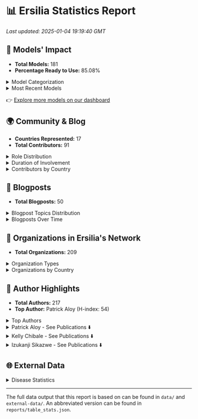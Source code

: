 # 📊 Ersilia Statistics Report

_Last updated: 2025-01-04 19:19:40 GMT_

## 🧬 Models' Impact

- **Total Models:** 181
- **Percentage Ready to Use:** 85.08%

<details>
<summary>Model Categorization</summary>

| Category | Count |
| --- | --- |
| ADME | 28 |
| Descriptor | 26 |
| Chemical graph model | 23 |
| Toxicity | 20 |
| Similarity | 16 |
| Embedding | 16 |
| Compound generation | 14 |
| Permeability | 13 |
| Metabolism | 13 |
| Fingerprint | 13 |
| MoleculeNet | 12 |
| Chemical language model | 11 |
| Antimicrobial activity | 11 |
| ChEMBL | 10 |
| Untagged | 9 |
| IC50 | 8 |
| Solubility | 7 |
| Chemical synthesis | 7 |
| Chemical notation | 7 |
| Human | 6 |
| M.tuberculosis | 6 |
| Cardiotoxicity | 6 |
| Dummy | 6 |
| P.falciparum | 6 |
| Malaria | 6 |
| Natural product | 5 |
| CYP450 | 5 |
| Drug-likeness | 5 |
| LogP | 5 |
| Antiviral activity | 5 |
| Synthetic accessibility | 5 |
| hERG | 5 |
| Half-life | 4 |
| Lipophilicity | 4 |
| Tuberculosis | 4 |
| Bioactivity profile | 4 |
| COVID19 | 4 |
| Microsomal stability | 3 |
| Cytotoxicity | 3 |
| Quantum properties | 3 |
| Sars-CoV-2 | 3 |
| Side effects | 2 |
| Papp | 2 |
| Target identification | 2 |
| LogS | 2 |
| pKa | 2 |
| BACE | 2 |
| ESKAPE | 2 |
| Alzheimer | 2 |
| E.coli | 2 |
| Tox21 | 2 |
| HIV | 2 |
| Fraction bound | 2 |
| Cancer | 2 |
| DrugBank | 2 |
| GPCR | 1 |
| N.gonorrhoeae | 1 |
| A.baumannii | 1 |
| Rat | 1 |
| HDAC1 | 1 |
| HBV | 1 |
| MIC90 | 1 |
| Price | 1 |
| ToxCast | 1 |
| Therapeutic indication | 1 |
| Schistosomiasis | 1 |
| Neglected tropical disease | 1 |
| Mycetoma | 1 |
| Antifungal activity | 1 |
| LogD | 1 |
| ZINC | 1 |
| Molecular weight | 1 |
| Biomedical text | 1 |


</details>

<details>
<summary>Most Recent Models</summary>

| Title | Contributor | Date | Status |
| --- | --- | --- | --- |
| Knowledge-guided pre-trained graph transformer | miquelduranfrigola | 2024-12-17 | In progress |
| Antimicrobial class specificity prediction | miquelduranfrigola | 2024-12-17 | In progress |
| MolE molecular embeddings | miquelduranfrigola | 2024-11-18 | In progress |
| Projections against Coconut | miquelduranfrigola | 2024-11-10 | In progress |
| Chemical space 2D projections against DrugBank | miquelduranfrigola | 2024-11-09 | In progress |


</details>

👉 [Explore more models on our dashboard](https://ersilia.io/model-hub)


## 🌍 Community & Blog

- **Countries Represented:** 17
- **Total Contributors:** 91

<details>
<summary>Role Distribution</summary>

| Role | Count |
| --- | --- |
| Volunteer | 47 |
| Intern | 27 |
| Trustee | 5 |
| OS Maintainer | 4 |
| Mentor | 4 |
| MSc Student | 4 |
| Advisor | 2 |
| Employee | 2 |
| BSc Student | 2 |
| Visiting Researcher | 1 |


</details>

<details>
<summary>Duration of Involvement</summary>

| Duration | Count |
| --- | --- |
| < 3 Months | 63 |
| 3-6 Months | 14 |
| > 1 Year | 11 |
| 6-12 Months | 2 |


</details>

<details>
<summary>Contributors by Country</summary>

| Country | Contributors |
| --- | --- |
| United States | 48 |
| Nigeria | 9 |
| Spain | 9 |
| India | 7 |
| Australia | 3 |
| Colombia | 2 |
| Pakistan | 2 |
| Poland | 2 |
| Kenya | 1 |
| Uganda | 1 |
| South Africa | 1 |
| United Kingdom | 1 |
| Cameroon | 1 |
| Italy | 1 |
| Singapore | 1 |
| Serbia | 1 |
| Namibia | 1 |


</details>


## 📝 Blogposts

- **Total Blogposts:** 50

<details>
<summary>Blogpost Topics Distribution</summary>

| Topic | Count | Percentage |
| --- | --- | --- |
| AI/ML in Drug Discovery | 17 | 34.69% |
| Ersilia Open Source Initiative | 12 | 24.49% |
| Funding & Partnerships | 6 | 12.24% |
| Personal Reflections | 6 | 12.24% |
| Open Science | 3 | 6.12% |
| Software Development & Tools | 3 | 6.12% |
| Global Health | 2 | 4.08% |


</details>

<details>
<summary>Blogposts Over Time</summary>

| Year | Quarter | Post Count |
| --- | --- | --- |
| 2021 | Q2 | 6 |
| 2021 | Q3 | 4 |
| 2021 | Q4 | 2 |
| 2022 | Q1 | 3 |
| 2022 | Q2 | 2 |
| 2022 | Q3 | 4 |
| 2022 | Q4 | 2 |
| 2023 | Q1 | 2 |
| 2023 | Q2 | 3 |
| 2023 | Q3 | 4 |
| 2023 | Q4 | 4 |
| 2024 | Q1 | 3 |
| 2024 | Q2 | 3 |
| 2024 | Q3 | 2 |
| 2024 | Q4 | 3 |


</details>


## 🏢 Organizations in Ersilia's Network

- **Total Organizations:** 209

<details>
<summary>Organization Types</summary>

| Type | Count |
| --- | --- |
| Academia | 61 |
| Foundation | 49 |
| Nonprofit | 33 |
| Corporate | 31 |
| Pharma | 14 |
| Government | 11 |
| Accelerator | 8 |


</details>

<details>
<summary>Organizations by Country</summary>

| Country | Total Organizations |
| --- | --- |
| United States | 102 |
| United Kingdom | 25 |
| Spain | 23 |
| South Africa | 9 |
| Switzerland | 8 |
| Cameroon | 5 |
| Belgium | 5 |
| Germany | 4 |
| Brazil | 3 |
| Ghana | 3 |
| Kenya | 2 |
| Zambia | 2 |
| Guinea | 2 |
| Mexico | 1 |
| Austria | 1 |
| Australia | 1 |
| United Arab Emirates | 1 |
| Netherlands | 1 |
| Gambia | 1 |
| France | 1 |
| Japan | 1 |
| Italy | 1 |
| Zimbabwe | 1 |
| Singapore | 1 |
| Tanzania | 1 |
| Unknown | 1 |


</details>


## 🏅 Author Highlights

- **Total Authors:** 217
- **Top Author:** Patrick Aloy (H-index: 54)

<details>
<summary>Top Authors</summary>

| Name | Ersilia Pubs | H-index | Total Pubs |
| --- | --- | --- | --- |
| Patrick Aloy | 2 | 54.0 | 16 |
| Kelly Chibale | 2 | 39.0 | 2 |
| Izukanji Sikazwe | 2 | 25.0 | 2 |


</details>

<details>
<summary>Patrick Aloy - See Publications ⬇️</summary>

| Title | Year | URL |
| --- | --- | --- |
| Integrating and formatting biomedical data as pre-calculated knowledge graph embeddings in the Bioteque | 2022 | https://www.nature.com/articles/s41467-022-33026-0 |
| Connecting chemistry and biology through molecular descriptors | 2021 | https://www.sciencedirect.com/science/article/pii/S1367593121001204?via%3Dihub |


</details>
<details>
<summary>Kelly Chibale - See Publications ⬇️</summary>

| Title | Year | URL |
| --- | --- | --- |
| First fully-automated AI/ML virtual screening cascade implemented at a drug discovery centre in Africa | 2023 | https://www.nature.com/articles/s41467-023-41512-2 |
| AI coupled to pharmacometric modelling to tailor malaria and tuberculosis treatment in Africa | 2024 | https://www.medrxiv.org/content/10.1101/2024.11.07.24316884v1 |


</details>
<details>
<summary>Izukanji Sikazwe - See Publications ⬇️</summary>

| Title | Year | URL |
| --- | --- | --- |
| Cervical cancer screening outcomes in Zambia, 2010–19: a cohort study | 2021 | https://www.sciencedirect.com/science/article/pii/S2214109X21000620 |
| Evaluation of kidney function among people living with HIV initiating antiretroviral therapy in Zambia | 2022 | https://journals.plos.org/globalpublichealth/article?id=10.1371/journal.pgph.0000124 |


</details>


## 🌐 External Data

<details>
<summary>Disease Statistics</summary>

| Disease | Estimated Total Cases | Estimated Total Deaths |
| --- | --- | --- |
| Hivaids | - | 27,580,837 |
| Covid | 777,074,039 | 7,079,129 |
| Malaria | - | 15,317,311 |
| Tb | 253,467,432 | 44,118,898 |
| Cancer | - | 178,651,923 |
| Measles | 47,347,773 | - |
| Polio | 541,429 | - |


</details>


---
The full data output that this report is based on can be found in `data/` and `external-data/`. An abbreviated version can be found in `reports/table_stats.json`.